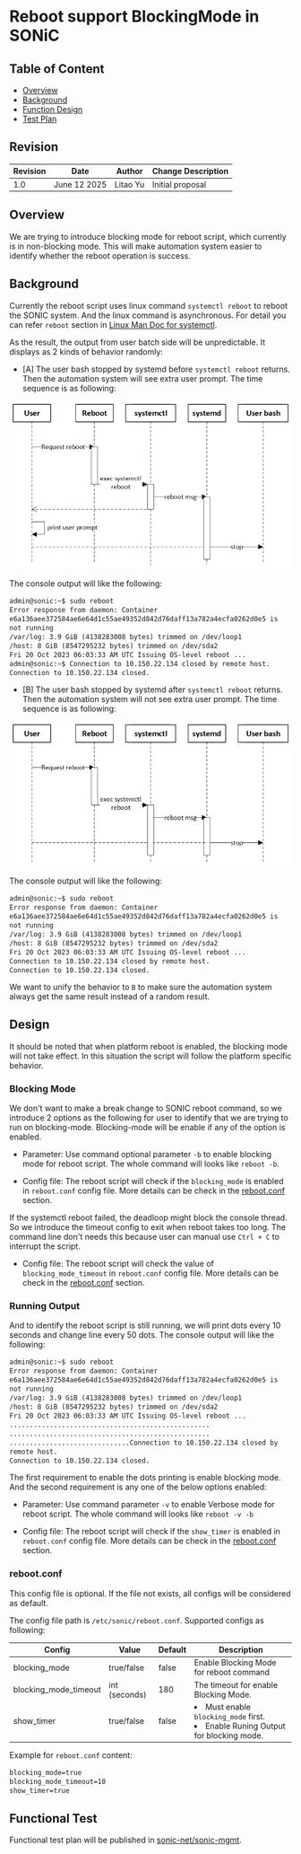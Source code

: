 # Reboot support BlockingMode in SONiC

## Table of Content

- [Overview](#overview)
- [Background](#background)
- [Function Design](#function-design)
- [Test Plan](#functional-test)

## Revision

| Revision | Date       | Author     | Change Description |
| -------- | ---------- | ---------- | ------------------ |
| 1.0      | June 12 2025 | Litao Yu | Initial proposal   |

## Overview

We are trying to introduce blocking mode for reboot script, which currently is in non-blocking mode. This will make automation system easier to identify whether the reboot operation is success.

## Background

Currently the reboot script uses linux command `systemctl reboot` to reboot the SONIC system. And the linux command is asynchronous. For detail you can refer `reboot` section in [Linux Man Doc for systemctl](https://www.man7.org/linux/man-pages/man1/systemctl.1.html).

As the result, the output from user batch side will be unpredictable. It displays as 2 kinds of behavior randomly:

- [A] The user bash stopped by systemd before `systemctl reboot` returns. Then the automation system will see extra user prompt. The time sequence is as following:

![MAN Reboot](./img/background-A.png)

The console output will like the following:
```
admin@sonic:~$ sudo reboot
Error response from daemon: Container e6a136aee372584ae6e64d1c55ae49352d842d76daff13a782a4ecfa0262d0e5 is not running
/var/log: 3.9 GiB (4138283008 bytes) trimmed on /dev/loop1
/host: 8 GiB (8547295232 bytes) trimmed on /dev/sda2
Fri 20 Oct 2023 06:03:33 AM UTC Issuing OS-level reboot ...
admin@sonic:~$ Connection to 10.150.22.134 closed by remote host.
Connection to 10.150.22.134 closed.
```

- [B] The user bash stopped by systemd after `systemctl reboot` returns. Then the automation system will not see extra user prompt. The time sequence is as following:

![MAN Reboot](./img/background-B.png)

The console output will like the following:
```
admin@sonic:~$ sudo reboot
Error response from daemon: Container e6a136aee372584ae6e64d1c55ae49352d842d76daff13a782a4ecfa0262d0e5 is not running
/var/log: 3.9 GiB (4138283008 bytes) trimmed on /dev/loop1
/host: 8 GiB (8547295232 bytes) trimmed on /dev/sda2
Fri 20 Oct 2023 06:03:33 AM UTC Issuing OS-level reboot ...
Connection to 10.150.22.134 closed by remote host.
Connection to 10.150.22.134 closed.
```

We want to unify the behavior to `B` to make sure the automation system always get the same result instead of a random result.

## Design

It should be noted that when platform reboot is enabled, the blocking mode will not take effect. In this situation the script will follow the platform specific behavior.

### Blocking Mode

We don't want to make a break change to SONIC reboot command, so we introduce 2 options as the following for user to identify that we are trying to run on blocking-mode. Blocking-mode will be enable if any of the option is enabled.

- Parameter: Use command optional parameter `-b` to enable blocking mode for reboot script. The whole command will looks like `reboot -b`.

- Config file: The reboot script will check if the `blocking_mode` is enabled in `reboot.conf` config file. More details can be check in the [reboot.conf](#rebootconf) section.

If the systemctl reboot failed, the deadloop might block the console thread. So we introduce the timeout config to exit when reboot takes too long. The command line don't needs this because user can manual use `Ctrl + C` to interrupt the script.

- Config file: The reboot script will check the value of `blocking_mode_timeout` in `reboot.conf` config file. More details can be check in the [reboot.conf](#rebootconf) section.

### Running Output

And to identify the reboot script is still running, we will print dots every 10 seconds and change line every 50 dots. The console output will like the following:

```
admin@sonic:~$ sudo reboot
Error response from daemon: Container e6a136aee372584ae6e64d1c55ae49352d842d76daff13a782a4ecfa0262d0e5 is not running
/var/log: 3.9 GiB (4138283008 bytes) trimmed on /dev/loop1
/host: 8 GiB (8547295232 bytes) trimmed on /dev/sda2
Fri 20 Oct 2023 06:03:33 AM UTC Issuing OS-level reboot ...
..................................................
..................................................
..............................Connection to 10.150.22.134 closed by remote host.
Connection to 10.150.22.134 closed.
```

The first requirement to enable the dots printing is enable blocking mode. And the second requirement is any one of the below options enabled:
- Parameter: Use command parameter `-v` to enable Verbose mode for reboot script. The whole command will looks like `reboot -v -b`

- Config file: The reboot script will check if the `show_timer` is enabled in `reboot.conf` config file. More details can be check in the [reboot.conf](#rebootconf) section.

### reboot.conf

This config file is optional. If the file not exists, all configs will be considered as default.

The config file path is `/etc/sonic/reboot.conf`. Supported configs as following:

| Config | Value | Default | Description |
|-|-|-|-|
| blocking_mode | true/false | false | Enable Blocking Mode for reboot command  |
| blocking_mode_timeout | int (seconds) | 180 | The timeout for enable Blocking Mode. |
| show_timer | true/false | false | <li>Must enable `blocking_mode` first.</li><li>Enable Runing Output for blocking mode.</li> |


Example for `reboot.conf` content:
```
blocking_mode=true
blocking_mode_timeout=10
show_timer=true
```

## Functional Test

Functional test plan will be published in [sonic-net/sonic-mgmt](https://github.com/sonic-net/sonic-mgmt).
